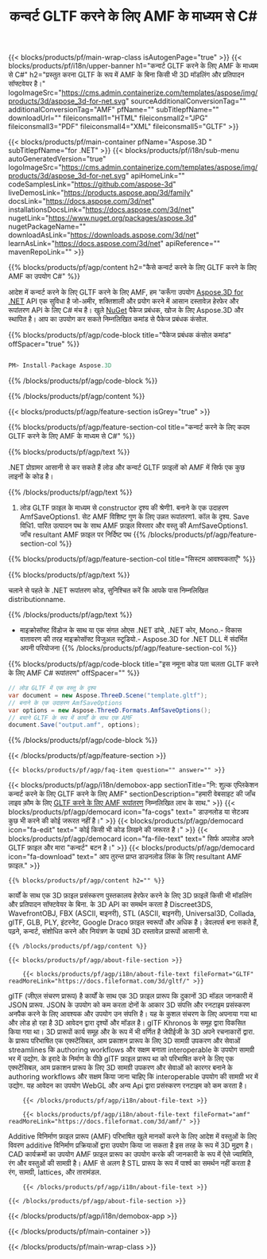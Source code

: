﻿---
title: कन्वर्ट GLTF करने के लिए AMF के माध्यम से C# 
url: /hi/net/conversion/gltf-to-amf/ 
description: नमूना कोड के लिए GLTF करने के लिए AMF C# रूपांतरण है। उपयोग API उदाहरण कोड बैच के लिए GLTF फ़ाइलों को AMF भीतर रूपांतरण वीबी .NET, एएसपी .NET या किसी भी .NET आधारित आवेदन है।
---
{{< blocks/products/pf/main-wrap-class isAutogenPage="true" >}}
{{< blocks/products/pf/i18n/upper-banner h1="कन्वर्ट GLTF करने के लिए AMF के माध्यम से C#" h2="प्रस्तुत करना GLTF के रूप में AMF के बिना किसी भी 3D मॉडलिंग और प्रतिपादन सॉफ्टवेयर है।" logoImageSrc="https://cms.admin.containerize.com/templates/aspose/img/products/3d/aspose_3d-for-net.svg" sourceAdditionalConversionTag="" additionalConversionTag="AMF" pfName="" subTitlepfName="" downloadUrl="" fileiconsmall1="HTML" fileiconsmall2="JPG" fileiconsmall3="PDF" fileiconsmall4="XML" fileiconsmall5="GLTF" >}}

{{< blocks/products/pf/main-container pfName="Aspose.3D " subTitlepfName="for .NET" >}}
{{< blocks/products/pf/i18n/sub-menu autoGeneratedVersion="true" logoImageSrc="https://cms.admin.containerize.com/templates/aspose/img/products/3d/aspose_3d-for-net.svg" apiHomeLink="" codeSamplesLink="https://github.com/aspose-3d" liveDemosLink="https://products.aspose.app/3d/family" docsLink="https://docs.aspose.com/3d/net" installationsDocsLink="https://docs.aspose.com/3d/net" nugetLink="https://www.nuget.org/packages/aspose.3d" nugetPackageName="" downloadAsLink="https://downloads.aspose.com/3d/net" learnAsLink="https://docs.aspose.com/3d/net" apiReference="" mavenRepoLink="" >}}

{{% blocks/products/pf/agp/content h2="कैसे कन्वर्ट करने के लिए GLTF करने के लिए AMF का उपयोग C#" %}}

 आदेश में कन्वर्ट करने के लिए GLTF करने के लिए AMF, हम 'करूँगा उपयोग
 [Aspose.3D for .NET](https://products.aspose.com/3d/net) 
 API एक सुविधा है जो-अमीर, शक्तिशाली और प्रयोग करने में आसान दस्तावेज़ हेरफेर और रूपांतरण API के लिए C# मंच है। खुले
 [NuGet](https://www.nuget.org/packages/aspose.3d) 
 पैकेज प्रबंधक, खोज के लिए
 Aspose.3D 
 और स्थापित है। आप का उपयोग कर सकते निम्नलिखित कमांड से पैकेज प्रबंधक कंसोल.

{{% blocks/products/pf/agp/code-block title="पैकेज प्रबंधक कंसोल कमांड" offSpacer="true" %}}

```cs

PM> Install-Package Aspose.3D


```

{{% /blocks/products/pf/agp/code-block %}}

{{% /blocks/products/pf/agp/content %}}

{{< blocks/products/pf/agp/feature-section isGrey="true" >}}

{{% blocks/products/pf/agp/feature-section-col title="कन्वर्ट करने के लिए कदम GLTF करने के लिए AMF के माध्यम से C#" %}}

{{% blocks/products/pf/agp/text %}}

 .NET प्रोग्रामर आसानी से कर सकते हैं लोड और कन्वर्ट GLTF फ़ाइलों को AMF में सिर्फ एक कुछ लाइनों के कोड है।

{{% /blocks/products/pf/agp/text %}}

1. लोड GLTF फ़ाइल के माध्यम से constructor दृश्य की श्रेणी1. बनाने के एक उदाहरण AmfSaveOptions1. सेट AMF विशिष्ट गुण के लिए उन्नत रूपांतरण1. कॉल के दृश्य. Save विधि1. पारित उत्पादन पथ के साथ AMF फ़ाइल विस्तार और वस्तु की AmfSaveOptions1. जाँच resultant AMF फ़ाइल पर निर्दिष्ट पथ
{{% /blocks/products/pf/agp/feature-section-col %}}

{{% blocks/products/pf/agp/feature-section-col title="सिस्टम आवश्यकताएँ" %}}

{{% blocks/products/pf/agp/text %}}

 चलाने से पहले के .NET रूपांतरण कोड, सुनिश्चित करें कि आपके पास निम्नलिखित distributionname.

{{% /blocks/products/pf/agp/text %}}

- माइक्रोसॉफ्ट विंडोज के साथ या एक संगत ओएस .NET ढांचे, .NET कोर, Mono.- विकास वातावरण की तरह माइक्रोसॉफ्ट विजुअल स्टूडियो.- Aspose.3D for .NET DLL में संदर्भित अपनी परियोजना
{{% /blocks/products/pf/agp/feature-section-col %}}

{{% blocks/products/pf/agp/code-block title="इस नमूना कोड पता चलता GLTF करने के लिए AMF C# रूपांतरण" offSpacer="" %}}

```cs
// लोड GLTF में एक वस्तु के दृश्य 
var document = new Aspose.ThreeD.Scene("template.gltf");
// बनाने के एक उदाहरण AmfSaveOptions 
var options = new Aspose.ThreeD.Formats.AmfSaveOptions();
// बचाने GLTF के रूप में कार्यों के साथ एक AMF 
document.Save("output.amf", options); 


```

{{% /blocks/products/pf/agp/code-block %}}

{{< /blocks/products/pf/agp/feature-section >}}

    {{< blocks/products/pf/agp/faq-item question="" answer="" >}}
 

<!-- aboutfile Starts -->

{{< blocks/products/pf/agp/i18n/demobox-app sectionTitle="नि: शुल्क एप्लिकेशन कन्वर्ट करने के लिए GLTF करने के लिए AMF" sectionDescription="हमारी वेबसाइट की जाँच लाइव क़ौम के लिए [GLTF करने के लिए AMF रूपांतरण](https://products.aspose.app/3d/conversion/gltf-to-amf) निम्नलिखित लाभ के साथ." >}}
        {{< blocks/products/pf/agp/democard icon="fa-cogs" text=" डाउनलोड या सेटअप कुछ भी करने की कोई जरूरत नहीं है।" >}}
        {{< blocks/products/pf/agp/democard icon="fa-edit" text=" कोई किसी भी कोड लिखने की जरूरत है।" >}}
        {{< blocks/products/pf/agp/democard icon="fa-file-text" text=" सिर्फ अपलोड अपने GLTF फ़ाइल और मारा \"कन्वर्ट\" बटन है।" >}}
        {{< blocks/products/pf/agp/democard icon="fa-download" text=" आप तुरन्त प्राप्त डाउनलोड लिंक के लिए resultant AMF फ़ाइल." >}}

    {{% blocks/products/pf/agp/content h2="" %}}

 कार्यों के साथ एक 3D फ़ाइल प्रसंस्करण पुस्तकालय हेरफेर करने के लिए 3D फ़ाइलें किसी भी मॉडलिंग और प्रतिपादन सॉफ्टवेयर के बिना. के 3D API का समर्थन करता है Discreet3DS, WavefrontOBJ, FBX (ASCII, बाइनरी), STL (ASCII, बाइनरी), Universal3D, Collada, glTF, GLB, PLY, इंटरनेट, Google Draco फ़ाइल स्वरूपों और अधिक है। डेवलपर्स बना सकते हैं, पढ़ने, कन्वर्ट, संशोधित करने और नियंत्रण के पदार्थ 3D दस्तावेज़ प्रारूपों आसानी से.



    {{% /blocks/products/pf/agp/content %}}

    {{< blocks/products/pf/agp/about-file-section >}}

        {{< blocks/products/pf/agp/i18n/about-file-text fileFormat="GLTF" readMoreLink="https://docs.fileformat.com/3d/gltf/" >}}
glTF (जीएल संचरण प्रारूप) है कार्यों के साथ एक 3D फ़ाइल प्रारूप कि दुकानों 3D मॉडल जानकारी में JSON प्रारूप. JSON के उपयोग को कम करता दोनों के आकार 3D संपत्ति और रनटाइम प्रसंस्करण अनपैक करने के लिए आवश्यक और उपयोग उन संपत्ति है। यह के कुशल संचरण के लिए अपनाया गया था और लोड हो रहा है 3D आवेदन द्वारा दृश्यों और मॉडल है। glTF Khronos के समूह द्वारा विकसित किया गया था। 3D प्रारूपों कार्य समूह और के रूप में भी वर्णित है जेपीईजी के 3D अपने रचनाकारों द्वारा. के प्रारूप परिभाषित एक एक्स्टेंसिबल, आम प्रकाशन प्रारूप के लिए 3D सामग्री उपकरण और सेवाओं streamlines कि authoring workflows और सक्षम बनाता interoperable के उपयोग सामग्री भर में उद्योग. के इरादे के निर्माण के पीछे glTF फ़ाइल प्रारूप था को परिभाषित करने के लिए एक एक्स्टेंसिबल, आम प्रकाशन प्रारूप के लिए 3D सामग्री उपकरण और सेवाओं को कारगर बनाने के authoring workflows और सक्षम किया जाना चाहिए कि interoperable उपयोग की सामग्री भर में उद्योग. यह आवेदन का उपयोग WebGL और अन्य Api द्वारा प्रसंस्करण रनटाइम को कम करता है।

        {{< /blocks/products/pf/agp/i18n/about-file-text >}}

        {{< blocks/products/pf/agp/i18n/about-file-text fileFormat="amf" readMoreLink="https://docs.fileformat.com/3d/amf/" >}}
Additive विनिर्माण फ़ाइल प्रारूप (AMF) परिभाषित खुले मानकों करने के लिए आदेश में वस्तुओं के लिए विवरण additive विनिर्माण प्रक्रियाओं द्वारा उपयोग किया जा सकता है इस तरह के रूप में 3D मुद्रण है। CAD कार्यक्रमों का उपयोग AMF फ़ाइल प्रारूप का उपयोग करके की जानकारी के रूप में ऐसे ज्यामिति, रंग और वस्तुओं की सामग्री है। AMF से अलग है STL प्रारूप के रूप में पार्श्व का समर्थन नहीं करता है रंग, सामग्री, lattices, और तारामंडल.

        {{< /blocks/products/pf/agp/i18n/about-file-text >}}

    {{< /blocks/products/pf/agp/about-file-section >}}

{{< /blocks/products/pf/agp/i18n/demobox-app >}}

<!-- aboutfile Ends -->



{{< /blocks/products/pf/main-container >}}
    
{{< /blocks/products/pf/main-wrap-class >}}